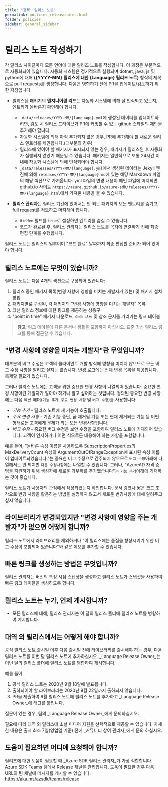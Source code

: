 ```yaml
---
title: "정책: 릴리스 노트"
permalink: policies_releasenotes.html
folder: policies
sidebar: general_sidebar
---
```


# 릴리스 노트 작성하기

 각 릴리스 사이클마다 모든 언어에 대한 릴리즈 노트를 작성합니다. 이 과정은 부분적으로 자동화되어 있습니다. 자동화 시스템은 정기적으로 실행되며 dotnet, java, js 및 python에 대해 **({YYYY-MM} 릴리스에 대한 {Language} 릴리즈 노트)** 형식의 제목으로 pull requests를 생성합니다. 다음은 병합하기 전에 PR을 업데이트/검토하기 위한 지침입니다.

- 릴리스된 패키지의 **엔지니어링 리드**는 자동화 시스템에 의해 잘 인식되고 있는지, 엔트리가 올바른지 확인해야 합니다.
  - `_data/releases/YYYY-MM/{language}.yml`에 생성된 데이터를 업데이트하려면, 검토 시 릴리스 드라이브가 PR에 커밋할 수 있는 github 스타일의 제안을 추가해야 합니다.
  - 자동화 시스템에 의해 아직 추가되지 않은 경우, PR에 추가해야 할 새로운 릴리스 엔트리를 제안합니다.(대부분의 경우)
  - 릴리스에 있어야 할 패키지가 표시되지 않는 경우, 패키지가 릴리스된 후 자동화가 실행되지 않았기 때문일 수 있습니다. 패키지는 일반적으로 보통 24시간 이내에 자동화 시스템에 의해 인식되어야 합니다.
  - `_data/releases/YYYY-MM/{language}.yml`에서 생성된 데이터는 Jekyll 엔진에 의해 `releases/YYYY-MM/{language}.md`에 있는 해당 Markdown 파일의 해당 섹션으로 가져옵니다. yml 파일의 변경 내용이 메인 파일에 머지되면 github.io 사이트 `https://azure.github.io/azure-sdk/releases/YYYY-MM/{language}.html`에서 가져온 내용을 볼 수 있습니다.

- **릴리스 관리자**는 릴리스 기간에 있어서는 안 되는 패키지의 모든 엔트리를 숨기고, full request를 검토하고 머지해야 합니다.
  - `Hidden` 필드를 `true`로 설정하면 엔트리를 숨길 수 있습니다.
  - 코드가 완료된 후, 릴리스 관리자는 릴리스 노트를 목차에 연결하기 전에 최종 편집 단계를 수행합니다.

릴리스 노트는 릴리스의 일부이며 "코드 완료" 날짜까지 최종 편집할 준비가 되어 있어야 합니다.

## 릴리스 노트에는 무엇이 있습니까?

릴리스 노트는 다음 4개의 색션으로 구성되어 있습니다:

1. 릴리스 중인 패키지 목록(변경 사항에 영향을 미치는 개발자가 있는) 및 패키지 설치 방법
2. 패키지별로 구성된, 각 패키지의 "변경 사항에 영향을 미치는 개발자" 목록
3. 최신 릴리스 정보에 대한 링크를 제공하는 상용구
4. "point in time" 패키지 다운로드, 소스 코드 및 참조 문서를 가리키는 링크 테이블

> **참고**: 링크 테이블에 다른 문서나 샘플을 포함하지 마십시오.  표준 최신 릴리스 링크를 통해 접근할 수 있습니다.

## "변경 사항에 영향을 미치는 개발자"란 무엇입니까?

대부분의 버그 수정은 고객의 클라이언트 개발 방식에 영향을 미치지 않으므로 모든 버그 수정 사항을 알리고 싶지는 않습니다. [변경 로그](https://azure.github.io/azure-sdk/policies_releases.html#change-logs)에는 전체 변경 목록을 제공합니다. 복제할 필요가 없습니다.

그러나 릴리스 노트에는 고객을 위한 중요한 변경 사항이 나열되어 있습니다. 중요한 변경 사항이란 개발자가 알아야 하거나 알고 싶어하는 것입니다. 정의된 중요한 변경 사항에는 다음 섹션 헤더(`기능 추가`, `주요 변경 사항` 및 `버그 수정`)를 사용합니다:

* *기능 추가* - 릴리스 노트에 새 기능이 호출됩니다.
* *주요 변경 사항* - 기존 기능 중단, 곧 제거될 기능 또는 현재 제거되는 기능 등 어떤 형태로든 고객에게 문제가 되는 모든 변경사항입니다.
* *버그 수정* - 중요한 버그 수정은 보안 수정을 포함하여 릴리스 노트에 기재되어 있습니다. 고객이 인지하거나 어떤 식으로든 대응해야 하는 사항을 포함합니다. 

예를 들어, "올바른 속성 이름을 사용하도록 SubscriptionProperties의 MaxDeliveryCount 속성의 ArgumentOutOfRangeException에 표시된 속성 이름이 업데이트되었습니다."는 중요한 버그 수정으로 간주되지 않으므로 `버그 수정`아래에 나열해서는 안 되지만 `다른 수정사항`에는 나열할 수 있습니다. 그러나, "AzureAD 자격 증명을 지원하기 위해 생성자에 새로운 과부하를 추가했습니다"는 `기능 추가`아래에 기재하는 것이 좋습니다.

릴리스 노트가 사용자의 관점에서 작성되었는지 확인합니다. 문서 링크나 짧은 코드 조각으로 변경 사항을 활용하는 방법을 설명하지 않고서 새로운 변경사항에 대해 알려주고 싶지 않습니다. 

## 라이브러리가 변경되었지만 "변경 사항에 영향을 주는 개발자"가 없으면 어떻게 합니까?

릴리스 노트에서 라이브러리를 제외하거나 "이 릴리스에는 품질을 향상시키기 위한 버그 수정이 포함되어 있습니다"와 같은 메모를 추가할 수 있습니다.

## 빠른 링크를 생성하는 방법은 무엇입니까?

릴리스 관리자는 버전의 특정 시점 스냅샷을 생성하고 릴리스 노트가 스냅샷을 사용하여 빠른 링크 테이블을 생성하도록 합니다. 

## 릴리스 노트는 누가, 언제 게시합니까?

* 모든 릴리스에 대해, 릴리스 관리자는 이 달의 릴리스 폴더에 릴리즈 노트를 병합하여 게시합니다.

## 대역 외 릴리스에서는 어떻게 해야 합니까?

공식 릴리스 노트 출시일 이후 다음 출시일 전에 라이브러리를 출시해야 하는 경우, 다음 릴리스 노트를 이번 달 릴리스 노트에 추가하십시오. _Language Release Owner_는 이번 달의 릴리스 폴더에 릴리스 노트를 병합하여 게시합니다.


예를 들어:
1. 공식 릴리스 노트는 2020년 9월 18일에 발표됩니다.
1. 출하되어야 할 라이브러리는 2020년 9월 22일까지 출하되지 않습니다.
1. PR을 제출하여 9월 릴리스 노트에 릴리스 노트를 추가하고 _Language Release Owner_에 태그를 붙입니다.

질문이 있는 경우, 팀의 _Language Release Owner_에게 문의하십시오.

필요에 따라 대역 외 릴리스에 소셜 미디어 지원을 선택적으로 제공할 수 있습니다. 자세한 내용은 출시 최소 7일(영업일 기준) 전에 _커뮤니티 참여 관리자_에게 문의 하십시오.

## 도움이 필요하면 어디에 요청해야 합니까?

릴리즈에 대한 도움이 필요할 때 _Azure SDK 릴리스 관리자_가 가장 적합합니다. Azure SDK Teams 팀에서 Release 채널을 관리합니다. 도움이 필요한 경우 다음 URL의 팀 채널에 메시지를 게시할 수 있습니다: <https://aka.ms/azsdk/teams/release>
